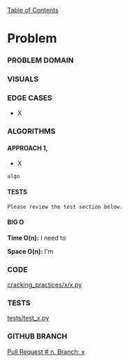 [Table of Contents](../../README.md)


# Problem

<!-- [Whiteboard approach](X) -->

### PROBLEM DOMAIN


### VISUALS


### EDGE CASES
- X


### ALGORITHMS

#### APPROACH 1,
- X


```
algo

```


#### TESTS
```
Please review the test section below.
```


#### BIG O
**Time O(n):** I need to

**Space O(n):** I'm

### CODE
[cracking_practices/x/x.py](x.py)


### TESTS
[tests/test_x.py](../../tests/test_x.py)

### GITHUB BRANCH

[Pull Request # n, Branch: x](https://github.com/ilealm/cracking-practices/pull/X)

